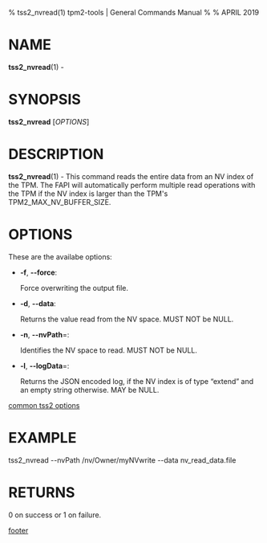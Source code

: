 % tss2_nvread(1) tpm2-tools | General Commands Manual
%
% APRIL 2019

# NAME

**tss2_nvread**(1) -

# SYNOPSIS

**tss2_nvread** [*OPTIONS*]

# DESCRIPTION

**tss2_nvread**(1) - This command reads the entire data from an NV index of the TPM. The FAPI will automatically perform multiple read operations with the TPM if the NV index is larger than the TPM's TPM2_MAX_NV_BUFFER_SIZE.

# OPTIONS

These are the availabe options:

  * **-f**, **\--force**:

    Force overwriting the output file.

  * **-d**, **\--data**:

    Returns the value read from the NV space. MUST NOT be NULL.

  * **-n**, **\--nvPath**=:

    Identifies the NV space to read. MUST NOT be NULL.

  * **-l**, **\--logData**=:

    Returns the JSON encoded log, if the NV index is of type “extend” and an empty string otherwise. MAY be NULL.

[common tss2 options](common/tss2-options.md)

# EXAMPLE

tss2_nvread --nvPath /nv/Owner/myNVwrite --data nv_read_data.file


# RETURNS

0 on success or 1 on failure.

[footer](common/footer.md)
